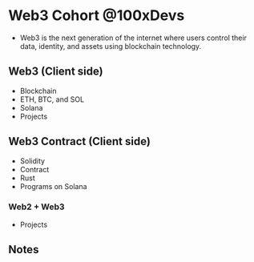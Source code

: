 # Web3 Cohort @100xDevs

- Web3 is the next generation of the internet where users control their data, identity, and assets using blockchain technology.

## Web3 (Client side)

- Blockchain
- ETH, BTC, and SOL
- Solana
- Projects

## Web3 Contract (Client side)

- Solidity
- Contract
- Rust
- Programs on Solana

### Web2 + Web3

- Projects

## Notes

